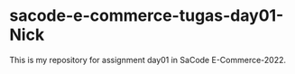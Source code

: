 # sacode-e-commerce-tugas-day01-Nick

This is my repository for assignment day01 in SaCode E-Commerce-2022.
